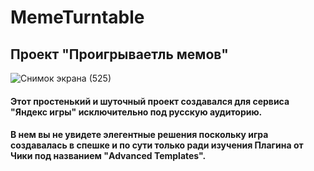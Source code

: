 # MemeTurntable
## Проект "Проигрываетль мемов"

![Снимок экрана (525)](https://github.com/Vanchegs/MemeTurntable/assets/115901143/a23c8326-1aba-405f-b498-34455a011cb0)

#### Этот простенький и шуточный проект создавался для сервиса "Яндекс игры" исключительно под русскую аудиторию.
#### В нем вы не увидете элегентные решения поскольку игра создавалась в спешке и по сути только ради изучения Плагина от Чики под названием "Advanced Templates".
